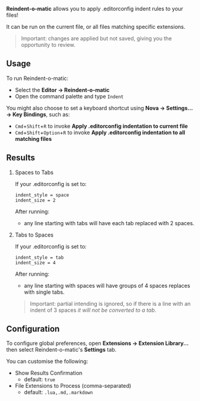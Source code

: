 **Reindent-o-matic** allows you to apply .editorconfig indent rules to your files!

It can be run on the current file, or all files matching specific extensions.

> Important: changes are applied but not saved, giving you the opportunity to review.

## Usage

To run Reindent-o-matic:

- Select the **Editor → Reindent-o-matic**
- Open the command palette and type `Indent` 

You might also choose to set a keyboard shortcut using **Nova → Settings... → Key Bindings**, such as:

- `Cmd`+`Shift`+`R` to invoke **Apply .editorconfig indentation to current file**
- `Cmd`+`Shift`+`Option`+`R` to invoke **Apply .editorconfig indentation to all matching files**

## Results

1. Spaces to Tabs

	If your .editorconfig is set to:

	```
	indent_style = space  
	indent_size = 2  
	```

	After running:
	
	- any line starting with tabs will have each tab replaced with 2 spaces.

2. Tabs to Spaces

	If your .editorconfig is set to:

	```
	indent_style = tab  
	indent_size = 4  
	```

	After running:
	
	- any line starting with spaces will have groups of 4 spaces replaces with single tabs.

	> Important: partial intending is ignored, so if there is a line with an indent of 3 spaces _it will not be converted to a tab_.

## Configuration

To configure global preferences, open **Extensions → Extension Library...** then select Reindent-o-matic's **Settings** tab.

You can customise the following:

- Show Results Confirmation
	- default: `true`
- File Extensions to Process (comma-separated)
	- default: `.lua,.md,.markdown`

